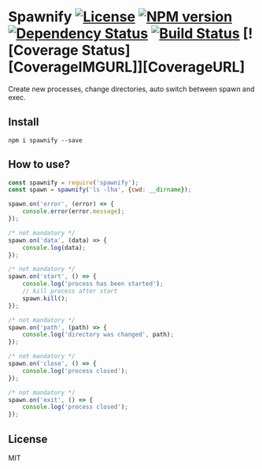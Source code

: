 # Spawnify [![License][LicenseIMGURL]][LicenseURL] [![NPM version][NPMIMGURL]][NPMURL] [![Dependency Status][DependencyStatusIMGURL]][DependencyStatusURL] [![Build Status][BuildStatusIMGURL]][BuildStatusURL] [![Coverage Status][CoverageIMGURL]][CoverageURL]

[NPMIMGURL]:                https://img.shields.io/npm/v/spawnify.svg?style=flat
[BuildStatusIMGURL]:        https://img.shields.io/travis/coderaiser/spawnify/master.svg?style=flat
[DependencyStatusIMGURL]:   https://img.shields.io/david/coderaiser/spawnify.svg?style=flat
[LicenseIMGURL]:            https://img.shields.io/badge/license-MIT-317BF9.svg?style=flat
[NPMURL]:                   https://npmjs.org/package/spawnify "npm"
[BuildStatusURL]:           https://travis-ci.org/coderaiser/spawnify  "Build Status"
[DependencyStatusURL]:      https://david-dm.org/coderaiser/spawnify "Dependency Status"
[LicenseURL]:               https://tldrlegal.com/license/mit-license "MIT License"

Create new processes, change directories, auto switch between spawn and exec.

## Install

```
npm i spawnify --save
```

## How to use?

```js
const spawnify = require('spawnify');
const spawn = spawnify('ls -lha', {cwd: __dirname});

spawn.on('error', (error) => {
    console.error(error.message);
});

/* not mandatory */
spawn.on('data', (data) => {
    console.log(data);
});

/* not mandatory */
spawn.on('start', () => {
    console.log('process has been started');
    // kill process after start
    spawn.kill();
});

/* not mandatory */
spawn.on('path', (path) => {
    console.log('directory was changed', path);
});

/* not mandatory */
spawn.on('close', () => {
    console.log('process closed');
});

/* not mandatory */
spawn.on('exit', () => {
    console.log('process closed');
});
```

## License

MIT
